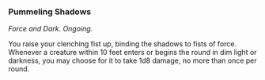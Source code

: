 ### Pummeling Shadows
_Force and Dark. Ongoing._

You raise your clenching fist up, binding the shadows to fists of force. Whenever a creature within 10 feet enters or begins the round in dim light or darkness, you may choose for it to take 1d8 damage, no more than once per round.
